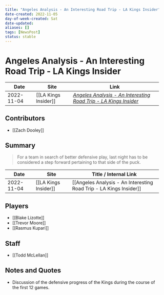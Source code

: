 ```yaml
---
title: "Angeles Analysis - An Interesting Road Trip - LA Kings Insider"
date-created: 2022-11-05
day-of-week-created: Sat
date-updated: 
aliases: []
tags: [NewsPost]
status: stable
---
```


# Angeles Analysis - An Interesting Road Trip - LA Kings Insider

| Date       | Site                 | Link                                                                                                                                               |
| ---------- | -------------------- | -------------------------------------------------------------------------------------------------------------------------------------------------- |
| 2022-11-04 | [[LA Kings Insider]] | [*Angeles Analysis - An Interesting Road Trip - LA Kings Insider*](https://lakingsinsider.com/2022/11/04/angeles-analysis-an-interesting-road-trip/) |

## Contributors
- [[Zach Dooley]]


## Summary
> For a team in search of better defensive play, last night has to be considered a step forward pertaining to that side of the puck.

| Date       | Site                 | Title / Internal Link                                              |
| ---------- | -------------------- | ------------------------------------------------------------------ |
| 2022-11-04 | [[LA Kings Insider]] | [[Angeles Analysis - An Interesting Road Trip - LA Kings Insider]] |

## Players
- [[Blake Lizotte]]
- [[Trevor Moore]]
- [[Rasmus Kupari]]


## Staff
- [[Todd McLellan]]


## Notes and Quotes
- Discussion of the defensive progress of the Kings during the course of the first 12 games.


